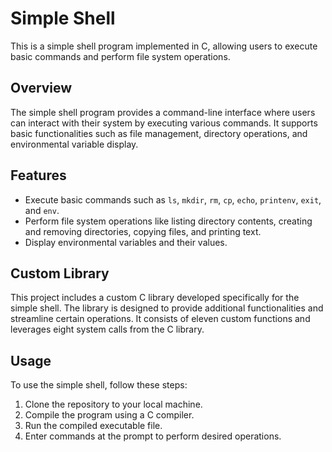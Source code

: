# Simple Shell

This is a simple shell program implemented in C, allowing users to execute basic commands and perform file system operations.

## Overview

The simple shell program provides a command-line interface where users can interact with their system by executing various commands. It supports basic functionalities such as file management, directory operations, and environmental variable display.

## Features

- Execute basic commands such as `ls`, `mkdir`, `rm`, `cp`, `echo`, `printenv`, `exit`, and `env`.
- Perform file system operations like listing directory contents, creating and removing directories, copying files, and printing text.
- Display environmental variables and their values.

## Custom Library

This project includes a custom C library developed specifically for the simple shell. The library is designed to provide additional functionalities and streamline certain operations. It consists of eleven custom functions and leverages eight system calls from the C library.

## Usage

To use the simple shell, follow these steps:

1. Clone the repository to your local machine.
2. Compile the program using a C compiler.
3. Run the compiled executable file.
4. Enter commands at the prompt to perform desired operations.
